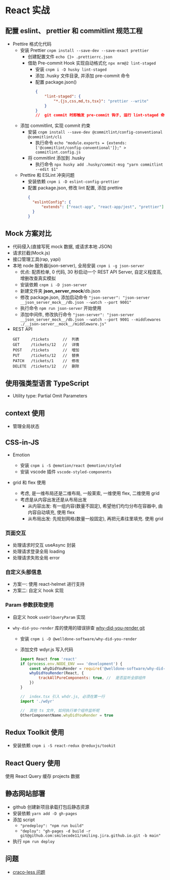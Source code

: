 # React 实战

## 配置 eslint、 prettier 和 commitlint 规范工程

- Prettire 格式化代码
  - 安装 Prettier `cnpm install --save-dev --save-exact prettier`
    - 创建配置文件 `echo {}> .prettierrc.json`
    - 借助 Pre-commit Hook 实现自动格式化 `npx mrm@2 lint-staged`
      - 安装 `cnpm i -D husky lint-staged`
      - 添加 .husky 文件目录, 并添加 pre-commit 命令
      - 配置 package.json()
        ```json
        {
        	"lint-staged": {
        		"*.{js,css,md,ts,tsx}": "prettier --write"
        	}
        }
        //  git commit 时即触发 pre-commit 钩子, 运行 lint-staged 命令, 对 js, css, md, ts, tsx 文件执行格式化
        ```
  - 添加 commitlint, 实现 commit 约束
    - 安装 `cnpm install --save-dev @commitlint/config-conventional @commitlint/cli`
      - 执行命令 `echo "module.exports = {extends: ['@commitlint/config-conventional']};" > commitlint.config.js`
    - 将 commitlint 添加到 .husky
      - 执行命令 `npx husky add .husky/commit-msg "yarn commitlint --edit $1"`
  - Prettire 和 ESLint 冲突问题
    - 安装依赖 `cnpm i -D eslint-config-prettier`
    - 配置 package.json, 修改 lint 配置, 添加 prettire
      ```json
      {
      	"eslintConfig": {
      		"extends": ["react-app", "react-app/jest", "prettier"]
      	}
      }
      ```

## Mock 方案对比

- 代码侵入(直接写死 mock 数据, 或请求本地 JSON)
- 请求拦截(Mock.js)
- 接口管理工具(rap, yapi)
- 本地 node 服务器(json-server), 全局安装 `cnpm i -g json-server`
  - 优点: 配质检单, 0 代码, 30 秒启动一个 REST API Server, 自定义程度高, 增删改查真实模拟
  - 安装依赖 `cnpm i -D json-server`
  - 新建文件夹 **json_server_mock**/db.json
  - 修改 package.json, 添加启动命令 `"json-server": "json-server __json_server_mock__/db.json --watch --port 9001"`
  - 执行命令 `npm run json-server` 开始使用
  - 添加中间件, 修改执行命令 `"json-server": "json-server __json_server_mock__/db.json --watch --port 9001 --middlewares ./__json-server__mock__/middleware.js"`
- REST API
  ```
  GET     /tickets      //  列表
  GET     /tickets/12   //  详情
  POST    /tickets      //  增加
  PUT     /tickets/12   //  替换
  PATCH   /tickets/1    //  修改
  DELETE  /tickets/12   //  删除
  ```

## 使用强类型语言 TypeScript

- Utility type: Partial Omit Parameters

## context 使用

- 管理全局状态

## CSS-in-JS

- Emotion

  - 安装 `cnpm i -S @emotion/react @emotion/styled`
  - 安装 vscode 插件 `vscode-styled-components`

- grid 和 flex 使用
  - 考虑, 是一维布局还是二维布局, 一般莱索, 一维使用 flex, 二维使用 grid
  - 考虑是从内容出发还是从布局出发
    - 从内容出发: 有一组内容(数量不固定), 希望他们均匀分布在容器中, 由内容自动填充, 使用 flex
    - 从布局出发: 先规划网格(数量一般固定), 再把元素往里填充. 使用 grid

### 页面交互

- 处理请求时交互 useAsync 封装
- 处理请求登录全局 loading
- 处理请求失败全局 error

### 自定义头部信息

- 方案一: 使用 react-helmet 进行支持
- 方案二: 自定义 hook 实现

### Param 参数获取使用

- 自定义 hook `useUrlQueryParam` 实现
- `why-did-you-render` 库的使用的错误排查 [why-did-you-render git](https://github.com/welldone-software/why-did-you-render)

  - 安装 `cnpm i -D @welldone-software/why-did-you-render`
  - 添加文件 wdyr.js 写入代码

    ```js
    import React from 'react'
    if (process.env.NODE_ENV === 'development') {
    	const whyDidYouRender = require('@welldone-software/why-did-you-render')
    	whyDidYouRender(React, {
    		trackAllPureComponents: true, //  是否监听全部组件
    	})
    }

    //  index.tsx 引入 whdr.js, 必须在第一行
    import './wdyr'

    //  其他 ts 文件, 如何执行单个组件监听呢
    OtherComponentName.whyDidYouRender = true
    ```

## Redux Toolkit 使用

- 安装依赖 `cnpm i -S react-redux @reduxjs/tookit`

## React Query 使用

使用 React Query 缓存 projects 数据

## 静态网站部署

- github 创建新项目承载打包后静态资源
- 安装依赖 `yarn add -D gh-pages`
- 添加 script
  - `"predeploy": "npm run build"`
  - `"deploy": "gh-pages -d build -r git@github.com:smilecode11/smiling.jira.github.io.git -b main"`
- 执行 `npm run deploy`

## 问题

- [craco-less 问题](https://github.com/DocSpring/craco-less/issues/86)
